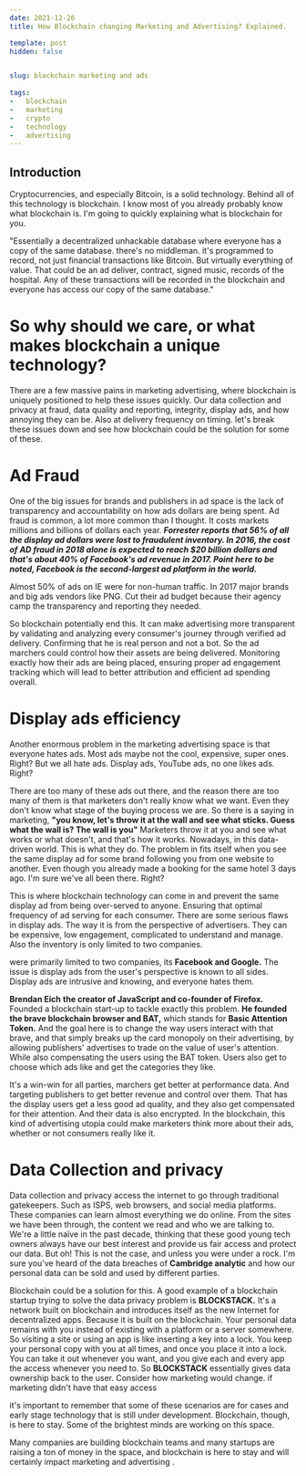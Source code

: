 ```yaml
---
date: 2021-12-26
title: How Blockchain changing Marketing and Advertising? Explained.

template: post
hidden: false


slug: blockchain marketing and ads
  
tags:
-   blockchain
-   marketing
-   crypto
-   technology
-   advertising
---
```

<!-- more -->


<!-- more -->


## Introduction

Cryptocurrencies, and especially Bitcoin, is a solid technology. Behind all of this technology is blockchain. I know most of you already probably know what blockchain is. I'm going to quickly explaining what is blockchain for you. 

&quot;Essentially a decentralized unhackable database where everyone has a copy of the same database. there's no middleman. it's programmed to record, not just financial transactions like Bitcoin. But virtually everything of value. That could be an ad deliver, contract, signed music, records of the hospital. Any of these transactions will be recorded in the blockchain and everyone has access our copy of the same database.&quot;

# **So why should we care, or what makes blockchain a unique technology?**

There are a few massive pains in marketing advertising, where blockchain is uniquely positioned to help these issues quickly. Our data collection and privacy at fraud, data quality and reporting, integrity, display ads, and how annoying they can be. Also at delivery frequency on timing. 
let's break these issues down and see how blockchain could be the solution for some of these.

# **Ad Fraud**

One of the big issues for brands and publishers in ad space is the lack of transparency and accountability on how ads dollars are being spent. Ad fraud is common, a lot more common than I thought. It costs markets millions and billions of dollars each year. ***Forrester reports that 56% of all the display ad dollars were lost to fraudulent inventory. In 2016, the cost of AD fraud in 2018 alone is expected to reach $20 billion dollars and that's about 40% of Facebook's ad revenue in 2017. Point here to be noted, Facebook is the second-largest ad platform in the world.***

Almost 50% of ads on IE were for non-human traffic. In 2017 major brands and big ads vendors like PNG. Cut their ad budget because their agency camp the transparency and reporting they needed.

So blockchain potentially end this. It can make advertising more transparent by validating and analyzing every consumer's journey through verified ad delivery. Confirming that he is real person and not a bot. So the ad marchers could control how their assets are being delivered. Monitoring exactly how their ads are being placed, ensuring proper ad engagement tracking which will lead to better attribution and efficient ad spending overall.

# **Display ads efficiency**

Another enormous problem in the marketing advertising space is that everyone hates ads. Most ads maybe not the cool, expensive, super ones. Right? But we all hate ads. Display ads, YouTube ads, no one likes ads. Right?

There are too many of these ads out there, and the reason there are too many of them is that marketers don't really know what we want. Even they don't know what stage of the buying process we are. So there is a saying in marketing, **&quot;you know, let's throw it at the wall and see what sticks. Guess what the wall is? The wall is you&quot;** Marketers throw it at you and see what works or what doesn't, and that's how it works. Nowadays, in this data-driven world. This is what they do. The problem in fits itself when you see the same display ad for some brand following you from one website to another. Even though you already made a booking for the same hotel 3 days ago. I'm sure we've all been there. Right?

This is where blockchain technology can come in and prevent the same display ad from being over-served to anyone. Ensuring that optimal frequency of ad serving for each consumer. There are some serious flaws in display ads. The way it is from the perspective of advertisers. They can be expensive, low engagement, complicated to understand and manage. Also the inventory is only limited to two companies.

were primarily limited to two companies, its **Facebook and Google.** The issue is display ads from the user's perspective is known to all sides. Display ads are intrusive and knowing, and everyone hates them.

**Brendan Eich**  **the creator of JavaScript and co-founder of Firefox.** Founded a blockchain start-up to tackle exactly this problem. **He founded the brave blockchain browser and BAT,** which stands for **Basic Attention Token.** And the goal here is to change the way users interact with that brave, and that simply breaks up the card monopoly on their advertising, by allowing publishers' advertises to trade on the value of user's attention. While also compensating the users using the BAT token. Users also get to choose which ads like and get the categories they like.

It's a win-win for all parties, marchers get better at performance data. And targeting publishers to get better revenue and control over them. That has the display users get a less good ad quality, and they also get compensated for their attention. And their data is also encrypted. In the blockchain, this kind of advertising utopia could make marketers think more about their ads, whether or not consumers really like it.

# **Data Collection and privacy**

Data collection and privacy access the internet to go through traditional gatekeepers. Such as ISPS, web browsers, and social media platforms. These companies can learn almost everything we do online. From the sites we have been through, the content we read and who we are talking to. We're a little naïve in the past decade, thinking that these good young tech owners always have our best interest and provide us fair access and protect our data. But oh! This is not the case, and unless you were under a rock. I'm sure you've heard of the data breaches of **Cambridge analytic** and how our personal data can be sold and used by different parties.

Blockchain could be a solution for this. A good example of a blockchain startup trying to solve the data privacy problem is **BLOCKSTACK.** It's a network built on blockchain and introduces itself as the new Internet for decentralized apps. Because it is built on the blockchain. Your personal data remains with you instead of existing with a platform or a server somewhere. So visiting a site or using an app is like inserting a key into a lock. You keep your personal copy with you at all times, and once you place it into a lock. You can take it out whenever you want, and you give each and every app the access whenever you need to. So **BLOCKSTACK** essentially gives data ownership back to the user. Consider how marketing would change. if marketing didn't have that easy access

it's important to remember that some of these scenarios are for cases and early stage technology that is still under development. Blockchain, though, is here to stay. Some of the brightest minds are working on this space.

Many companies are building blockchain teams and many startups are raising a ton of money in the space, and blockchain is here to stay and will certainly impact marketing and advertising .
